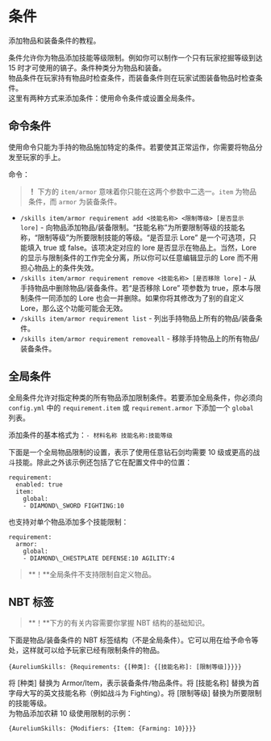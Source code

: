# 条件
添加物品和装备条件的教程。  
  
条件允许你为物品添加技能等级限制。例如你可以制作一个只有玩家挖掘等级到达 15 时才可使用的镐子。条件种类分为物品和装备。  
物品条件在玩家持有物品时检查条件，而装备条件则在玩家试图装备物品时检查条件。  
这里有两种方式来添加条件：使用命令条件或设置全局条件。  
  
## 命令条件  
使用命令只能为手持的物品施加特定的条件。若要使其正常运作，你需要将物品分发至玩家的手上。  
  
命令：  

> **！** 下方的 `item/armor` 意味着你只能在这两个参数中二选一。`item` 为物品条件，而 `armor` 为装备条件。

*   `/skills item/armor requirement add <技能名称> <限制等级> [是否显示 lore]` - 向物品添加物品/装备限制。“技能名称”为所要限制等级的技能名称，“限制等级”为所要限制技能的等级。“是否显示 Lore” 是一个可选项，只能填入 true 或 false。该项决定对应的 lore 是否显示在物品上。当然，Lore 的显示与限制条件的工作完全分离，所以你可以任意编辑显示的 Lore 而不用担心物品上的条件失效。
*   `/skills item/armor requirement remove <技能名称> [是否移除 lore]` - 从手持物品中删除物品/装备条件。若“是否移除 Lore” 项参数为 true，原本与限制条件一同添加的 Lore 也会一并删除。如果你将其修改为了别的自定义 Lore，那么这个功能可能会无效。
*   `/skills item/armor requirement list` - 列出手持物品上所有的物品/装备条件。
*   `/skills item/armor requirement removeall` - 移除手持物品上的所有物品/装备条件。

## 全局条件 
全局条件允许对指定种类的所有物品添加限制条件。若要添加全局条件，你必须向 `config.yml` 中的 `requirement.item` 或 `requirement.armor` 下添加一个 `global` 列表。  
  
添加条件的基本格式为：`- 材料名称 技能名称:技能等级`  
  
下面是一个全局物品限制的设置，表示了使用任意钻石剑均需要 10 级或更高的战斗技能。除此之外该示例还包括了它在配置文件中的位置：  

```
requirement:
  enabled: true
  item:
    global:
    - DIAMOND\_SWORD FIGHTING:10
```

也支持对单个物品添加多个技能限制：  

```
requirement:
  armor:
    global:
    - DIAMOND\_CHESTPLATE DEFENSE:10 AGILITY:4
```

> **！**全局条件不支持限制自定义物品。

## NBT 标签 

> **！**下方的有关内容需要你掌握 NBT 结构的基础知识。

下面是物品/装备条件的 NBT 标签结构（不是全局条件）。它可以用在给予命令等处，这样就可以给予玩家已经有限制条件的物品。  

```{AureliumSkills: {Requirements: {[种类]: {[技能名称]: [限制等级]}}}}```

将 [种类] 替换为 Armor/Item，表示装备条件/物品条件。将 [技能名称] 替换为首字母大写的英文技能名称（例如战斗为 Fighting）。将 [限制等级] 替换为所要限制的技能等级。  
为物品添加农耕 10 级使用限制的示例：  

```{AureliumSkills: {Modifiers: {Item: {Farming: 10}}}}```
